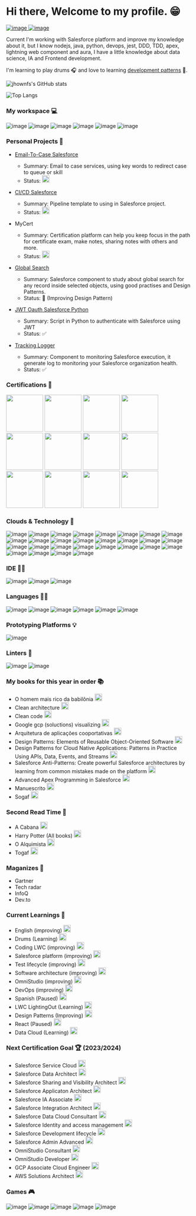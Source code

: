 # Hi there, Welcome to my profile. :grin:

<a href="https://twitter.com/Jhown_koyji" rel="nofollow">![image](https://img.shields.io/badge/Twitter-1DA1F2?style=for-the-badge&logo=twitter&logoColor=white) </a>
<a href="https://www.linkedin.com/in/jhonata-ferreira-1642bb78/" rel="nofollow"> ![image](https://img.shields.io/badge/LinkedIn-0077B5?style=for-the-badge&logo=linkedin&logoColor=white) </a>

Current I'm working with Salesforce platform and improve my knowledge about it, but I know nodejs, java, python, devops, jest, DDD, TDD, apex, lightning web component and aura, I have a little knowledge about data science, IA and Frontend development.

I'm learning to play drums :headphones: and love to learning [development patterns](https://refactoring.guru/design-patterns) :bug:.

![jhownfs's GitHub stats](https://github-readme-stats.vercel.app/api?username=jhownfs&show_icons=true&theme=radical)

![Top Langs](https://github-readme-stats.vercel.app/api/top-langs/?username=jhownfs&hide_progress=true)


### My workspace 💻
![image](https://img.shields.io/badge/Deepin-007CFF?style=for-the-badge&logo=deepin&logoColor=white)
![image](https://img.shields.io/badge/Windows_11-0078d4?style=for-the-badge&logo=windows-11&logoColor=white)
![image](https://img.shields.io/badge/AMD%20Ryzen_7_3800X-ED1C24?style=for-the-badge&logo=amd&logoColor=white)
![image](https://img.shields.io/badge/NVIDIA-GTX3060-76B900?style=for-the-badge&logo=nvidia&logoColor=white)
![image](https://camo.githubusercontent.com/6d3b54bb3ee6b6a4d0b0fe0659ee0cafef0830088bd367c4e1f70388a0302a5c/68747470733a2f2f696d672e736869656c64732e696f2f62616467652f52414d2d313647422d2532333030373143352e7376673f267374796c653d666f722d7468652d6261646765266c6f676f436f6c6f723d7768697465)
![image](https://img.shields.io/badge/Vivaldi-EF3939?style=for-the-badge&logo=Vivaldi&logoColor=white)

### Personal Projects 🚧

- [Email-To-Case Salesforce](https://github.com/jhownfs/SF-EmailServices)
   - Summary: Email to case services, using key words to redirect case to queue or skill
   - Status: <img src="https://user-images.githubusercontent.com/13962648/229365154-164b0ae8-0d2f-459c-aa52-7704ceb276d9.png" width="20px" height="20px"/>


- [CI/CD Salesforce](https://github.com/jhownfs/Devops_Center_MVP)
   - Summary: Pipeline template to using in Salesforce project.
   - Status: <img src="https://user-images.githubusercontent.com/13962648/229365154-164b0ae8-0d2f-459c-aa52-7704ceb276d9.png" width="20px" height="20px"/>

- MyCert
   - Summary: Certification platform can help you keep focus in the path for certificate exam, make notes, sharing notes with others and more. 
   - Status: <img src="https://user-images.githubusercontent.com/13962648/229365154-164b0ae8-0d2f-459c-aa52-7704ceb276d9.png" width="20px" height="20px"/>

- [Global Search](https://github.com/jhownfs/GlobalsearchLWC)
   - Summary: Salesforce component to study about global search for any record inside selected objects, using good practises and Design Patterns.
   - Status: 🔨 (Improving Design Pattern)
 
- [JWT Oauth Salesforce Python](https://github.com/jhownfs/jwt-oauth--salesforce)
   - Summary: Script in Python to authenticate with Salesforce using JWT
   - Status: ✅
 
- [Tracking Logger](https://github.com/jhownfs/TrackingLogger)
   - Summary: Component to monitoring Salesforce execution, it generate log to monitoring your Salesforce organization health.
   - Status: ✅

### Certifications :partying_face:
<div>
  <img src="https://developer.salesforce.com/resources2/certification-site/images/Certifications-logo/Associate.png" width="100px" height="100px"/>
  <img src="https://developer.salesforce.com/resources2/certification-site/images/Certifications-logo/Administrator.png" width="100px" height="100px"/>
  <img src="https://developer.salesforce.com/resources2/certification-site/images/Certifications-logo/Platform-App-Builder.png" width="100px" height="100px"/>
  <img src="https://developer.salesforce.com/resources2/certification-site/images/Certifications-logo/Platform-Developer-I.png" width="100px" height="100px"/>
  <img src="https://developer.salesforce.com/resources2/certification-site/images/Certifications-logo/Service-Cloud-Consultant.png" width="100px" height="100px"/>
  <img src="https://developer.salesforce.com/resources2/certification-site/images/Certifications-logo/Sales-Cloud-Consultant.png" width="100px" height="100px"/>
  <img src="https://developer.salesforce.com/resources2/certification-site/images/Certifications-logo/CPQ-Specialist.png" width="100px" height="100px"/>
  <img src="https://developer.salesforce.com/resources2/certification-site/images/Certifications-logo/Data Architect.png" width="100px" height="100px"/>
  <img src="https://developer.salesforce.com/resources2/certification-site/images/Certifications-logo/Sharing and Visibility Architect.png" width="100px" height="100px"/>
  <img src="https://developer.salesforce.com/resources2/certification-site/images/Certifications-logo/Application-Architect.png" width="100px" height="100px"/>
  <img src="https://developer.salesforce.com/resources2/certification-site/images/Certifications-logo/ai-associate.png" width="100px" height="100px"/>
  <img src="https://developer.salesforce.com/resources2/certification-site/images/Certifications-logo/Integration Architect.png" width="100px" height="100px"/>
</div>

### Clouds & Technology 🚀

![image](https://img.shields.io/badge/Heroku-430098?style=for-the-badge&logo=heroku&logoColor=white)
![image](https://img.shields.io/badge/Salesforce-00A1E0?style=for-the-badge&logo=Salesforce&logoColor=white)
![image](https://img.shields.io/badge/travis_CI-3EAAAF?style=for-the-badge&logo=travisci&logoColor=white)
![image](https://img.shields.io/badge/Twilio-F22F46?style=for-the-badge&logo=Twilio&logoColor=white)
![image](https://img.shields.io/badge/Elastic_Search-005571?style=for-the-badge&logo=elasticsearch&logoColor=white)
![image](https://img.shields.io/badge/MongoDB-4EA94B?style=for-the-badge&logo=mongodb&logoColor=white)
![image](https://img.shields.io/badge/Sqlite-003B57?style=for-the-badge&logo=sqlite&logoColor=white)
![image](https://img.shields.io/badge/PostgreSQL-316192?style=for-the-badge&logo=postgresql&logoColor=white)
![image](https://img.shields.io/badge/redis-%23DD0031.svg?&style=for-the-badge&logo=redis&logoColor=white)
![image](https://img.shields.io/badge/Oracle-F80000?style=for-the-badge&logo=Oracle&logoColor=white)
![image](https://img.shields.io/badge/Apache-D22128?style=for-the-badge&logo=Apache&logoColor=white)
![image](https://img.shields.io/badge/Apache_Kafka-231F20?style=for-the-badge&logo=apache-kafka&logoColor=white)
![image](https://img.shields.io/badge/axios-671ddf?&style=for-the-badge&logo=axios&logoColor=white)
![image](https://img.shields.io/badge/Chocolatey-80B5E3?style=for-the-badge&logo=chocolatey&logoColor=fff)
![image](https://img.shields.io/badge/GitKraken-179287?style=for-the-badge&logo=GitKraken&logoColor=white)
![image](https://img.shields.io/badge/GraphQl-E10098?style=for-the-badge&logo=graphql&logoColor=white)
![image](https://img.shields.io/badge/Insomnia-5849be?style=for-the-badge&logo=Insomnia&logoColor=white)
![image](https://img.shields.io/badge/Jest-C21325?style=for-the-badge&logo=jest&logoColor=white)
![image](https://img.shields.io/badge/jQuery-0769AD?style=for-the-badge&logo=jquery&logoColor=white)
![image](https://img.shields.io/badge/JWT-000000?style=for-the-badge&logo=JSON%20web%20tokens&logoColor=white)
![image](https://img.shields.io/badge/Markdown-000000?style=for-the-badge&logo=markdown&logoColor=white)
![image](https://img.shields.io/badge/Node%20js-339933?style=for-the-badge&logo=nodedotjs&logoColor=white)
![image](https://img.shields.io/badge/npm-CB3837?style=for-the-badge&logo=npm&logoColor=white)
![image](https://img.shields.io/badge/Postman-FF6C37?style=for-the-badge&logo=Postman&logoColor=white)
![image](https://img.shields.io/badge/pypi-3775A9?style=for-the-badge&logo=pypi&logoColor=white)
![image](https://img.shields.io/badge/Socket.io-010101?&style=for-the-badge&logo=Socket.io&logoColor=white)
![image](https://img.shields.io/badge/Xampp-F37623?style=for-the-badge&logo=xampp&logoColor=white)
![image](https://img.shields.io/badge/Yarn-2C8EBB?style=for-the-badge&logo=yarn&logoColor=white)

### IDE 👩‍💻

![image](https://img.shields.io/badge/Eclipse-2C2255?style=for-the-badge&logo=eclipse&logoColor=white)
![image](https://img.shields.io/badge/sublime_text-%23575757.svg?&style=for-the-badge&logo=sublime-text&logoColor=important)
![image](https://img.shields.io/badge/VSCode-0078D4?style=for-the-badge&logo=visual%20studio%20code&logoColor=white)

### Languages 👩‍💻

![image](https://img.shields.io/badge/Python-FFD43B?style=for-the-badge&logo=python&logoColor=blue)
![image](https://img.shields.io/badge/PHP-777BB4?style=for-the-badge&logo=php&logoColor=white)
![image](https://img.shields.io/badge/JavaScript-323330?style=for-the-badge&logo=javascript&logoColor=F7DF1E)
![image](https://img.shields.io/badge/HTML5-E34F26?style=for-the-badge&logo=html5&logoColor=white)
![image](https://img.shields.io/badge/CSS3-1572B6?style=for-the-badge&logo=css3&logoColor=white)
![image](https://img.shields.io/badge/C-00599C?style=for-the-badge&logo=c&logoColor=white)

### Prototyping Platforms 💡

![image](https://img.shields.io/badge/Arduino-00979D?style=for-the-badge&logo=Arduino&logoColor=white)

### Linters 🧐

![image](https://img.shields.io/badge/eslint-3A33D1?style=for-the-badge&logo=eslint&logoColor=white)
![image](https://img.shields.io/badge/prettier-1A2C34?style=for-the-badge&logo=prettier&logoColor=F7BA3E)

### My books for this year in order :books:

- O homem mais rico da babilônia <img src="https://user-images.githubusercontent.com/13962648/229365142-6d19c6c3-a622-4498-b3b7-c6222864011d.png" width="20px" height="20px"/>
- Clean architecture <img src="https://user-images.githubusercontent.com/13962648/229365142-6d19c6c3-a622-4498-b3b7-c6222864011d.png" width="20px" height="20px"/>
- Clean code <img src="https://user-images.githubusercontent.com/13962648/229365154-164b0ae8-0d2f-459c-aa52-7704ceb276d9.png" width="20px" height="20px"/>
- Google gcp (soluctions) visualizing <img src="https://user-images.githubusercontent.com/13962648/229365312-c3cb6300-a99a-4485-b453-48d51355b790.png" width="20px" height="20px"/>
- Arquitetura de aplicações cooportativas <img src="https://user-images.githubusercontent.com/13962648/229365312-c3cb6300-a99a-4485-b453-48d51355b790.png" width="20px" height="20px"/>
- Design Patterns: Elements of Reusable Object-Oriented Software <img src="https://user-images.githubusercontent.com/13962648/229365312-c3cb6300-a99a-4485-b453-48d51355b790.png" width="20px" height="20px"/>
- Design Patterns for Cloud Native Applications: Patterns in Practice Using APIs, Data, Events, and Streams <img src="https://user-images.githubusercontent.com/13962648/229365312-c3cb6300-a99a-4485-b453-48d51355b790.png" width="20px" height="20px"/>
- Salesforce Anti-Patterns: Create powerful Salesforce architectures by learning from common mistakes made on the platform <img src="https://user-images.githubusercontent.com/13962648/229365312-c3cb6300-a99a-4485-b453-48d51355b790.png" width="20px" height="20px"/>
- Advanced Apex Programming in Salesforce <img src="https://user-images.githubusercontent.com/13962648/229365312-c3cb6300-a99a-4485-b453-48d51355b790.png" width="20px" height="20px"/>
- Manuescrito <img src="https://user-images.githubusercontent.com/13962648/229365312-c3cb6300-a99a-4485-b453-48d51355b790.png" width="20px" height="20px"/>
- Sogaf <img src="https://user-images.githubusercontent.com/13962648/229365312-c3cb6300-a99a-4485-b453-48d51355b790.png" width="20px" height="20px"/>

### Second Read Time 🤪
- A Cabana  <img src="https://user-images.githubusercontent.com/13962648/229365312-c3cb6300-a99a-4485-b453-48d51355b790.png" width="20px" height="20px"/>
- Harry Potter (All books) <img src="https://user-images.githubusercontent.com/13962648/229365312-c3cb6300-a99a-4485-b453-48d51355b790.png" width="20px" height="20px"/>
- O Alquimista <img src="https://user-images.githubusercontent.com/13962648/229365312-c3cb6300-a99a-4485-b453-48d51355b790.png" width="20px" height="20px"/>
- Togaf <img src="https://user-images.githubusercontent.com/13962648/229365312-c3cb6300-a99a-4485-b453-48d51355b790.png" width="20px" height="20px"/>
          
### Maganizes :pencil:

- Gartner
- Tech radar
- InfoQ
- Dev.to

### Current Learnings :exploding_head:

- English (improving) <img src="https://user-images.githubusercontent.com/13962648/229365154-164b0ae8-0d2f-459c-aa52-7704ceb276d9.png" width="20px" height="20px"/>
- Drums (Learning) <img src="https://user-images.githubusercontent.com/13962648/229365154-164b0ae8-0d2f-459c-aa52-7704ceb276d9.png" width="20px" height="20px"/>
- Coding LWC (improving) <img src="https://user-images.githubusercontent.com/13962648/229365154-164b0ae8-0d2f-459c-aa52-7704ceb276d9.png" width="20px" height="20px"/>
- Salesforce platform (improving) <img src="https://user-images.githubusercontent.com/13962648/229365154-164b0ae8-0d2f-459c-aa52-7704ceb276d9.png" width="20px" height="20px"/>
- Test lifecycle (improving) <img src="https://user-images.githubusercontent.com/13962648/229365154-164b0ae8-0d2f-459c-aa52-7704ceb276d9.png" width="20px" height="20px"/>
- Software architecture (improving) <img src="https://user-images.githubusercontent.com/13962648/229365154-164b0ae8-0d2f-459c-aa52-7704ceb276d9.png" width="20px" height="20px"/>
- OmniStudio (improving) <img src="https://user-images.githubusercontent.com/13962648/229365154-164b0ae8-0d2f-459c-aa52-7704ceb276d9.png" width="20px" height="20px"/>
- DevOps (improving) <img src="https://user-images.githubusercontent.com/13962648/229365154-164b0ae8-0d2f-459c-aa52-7704ceb276d9.png" width="20px" height="20px"/>
- Spanish (Paused) <img src="https://user-images.githubusercontent.com/13962648/229365575-31fb7446-414d-4fad-898a-43148193fdb0.png" width="20px" height="20px"/>
- LWC LightingOut (Learning) <img src="https://user-images.githubusercontent.com/13962648/229365154-164b0ae8-0d2f-459c-aa52-7704ceb276d9.png" width="20px" height="20px"/>
- Design Patterns (Improving) <img src="https://user-images.githubusercontent.com/13962648/229365154-164b0ae8-0d2f-459c-aa52-7704ceb276d9.png" width="20px" height="20px"/>
- React (Paused) <img src="https://user-images.githubusercontent.com/13962648/229365575-31fb7446-414d-4fad-898a-43148193fdb0.png" width="20px" height="20px"/>
- Data Cloud (Learning) <img src="https://user-images.githubusercontent.com/13962648/229365154-164b0ae8-0d2f-459c-aa52-7704ceb276d9.png" width="20px" height="20px"/>

### Next Certification Goal 🏆 (2023/2024)

- Salesforce Service Cloud <img src="https://user-images.githubusercontent.com/13962648/229365142-6d19c6c3-a622-4498-b3b7-c6222864011d.png" width="20px" height="20px"/>
- Salesforce Data Architect <img src="https://user-images.githubusercontent.com/13962648/229365142-6d19c6c3-a622-4498-b3b7-c6222864011d.png" width="20px" height="20px"/>
- Salesforce Sharing and Visibility Architect <img src="https://user-images.githubusercontent.com/13962648/229365142-6d19c6c3-a622-4498-b3b7-c6222864011d.png" width="20px" height="20px"/>
- Salesforce Applicaton Architect <img src="https://user-images.githubusercontent.com/13962648/229365142-6d19c6c3-a622-4498-b3b7-c6222864011d.png" width="20px" height="20px"/>
- Salesforce IA Associate <img src="https://user-images.githubusercontent.com/13962648/229365142-6d19c6c3-a622-4498-b3b7-c6222864011d.png" width="20px" height="20px"/>
- Salesforce Integration Architect <img src="https://user-images.githubusercontent.com/13962648/229365142-6d19c6c3-a622-4498-b3b7-c6222864011d.png" width="20px" height="20px"/>
- Salesforce Data Cloud Consultant <img src="https://user-images.githubusercontent.com/13962648/229365312-c3cb6300-a99a-4485-b453-48d51355b790.png" width="20px" height="20px"/>
- Salesforce Identity and access management <img src="https://user-images.githubusercontent.com/13962648/229365312-c3cb6300-a99a-4485-b453-48d51355b790.png" width="20px" height="20px"/>
- Salesforce Development lifecycle <img src="https://user-images.githubusercontent.com/13962648/229365312-c3cb6300-a99a-4485-b453-48d51355b790.png" width="20px" height="20px"/>
- Salesforce Admin Advanced <img src="https://user-images.githubusercontent.com/13962648/229365312-c3cb6300-a99a-4485-b453-48d51355b790.png" width="20px" height="20px"/>
- OmniStudio Consultant <img src="https://user-images.githubusercontent.com/13962648/229365312-c3cb6300-a99a-4485-b453-48d51355b790.png" width="20px" height="20px"/>
- OmniStudio Developer <img src="https://user-images.githubusercontent.com/13962648/229365312-c3cb6300-a99a-4485-b453-48d51355b790.png" width="20px" height="20px"/>
- GCP Associate Cloud Engineer <img src="https://user-images.githubusercontent.com/13962648/229365312-c3cb6300-a99a-4485-b453-48d51355b790.png" width="20px" height="20px"/>
- AWS Solutions Architect <img src="https://user-images.githubusercontent.com/13962648/229365312-c3cb6300-a99a-4485-b453-48d51355b790.png" width="20px" height="20px"/>

### Games 🎮

![image](https://img.shields.io/badge/Yarn-2C8EBB?style=for-the-badge&logo=yarn&logoColor=white)
![image](https://img.shields.io/badge/Counter_Strike-000000?style=for-the-badge&logo=counter-strike&logoColor=white)
![image](https://img.shields.io/badge/PlayStation-003791?style=for-the-badge&logo=playstation&logoColor=white)
![image](https://img.shields.io/badge/Epic%20Games-313131?style=for-the-badge&logo=Epic%20Games&logoColor=white)
![image](https://img.shields.io/badge/Origin-F56C2D?style=for-the-badge&logo=origin&logoColor=white)




